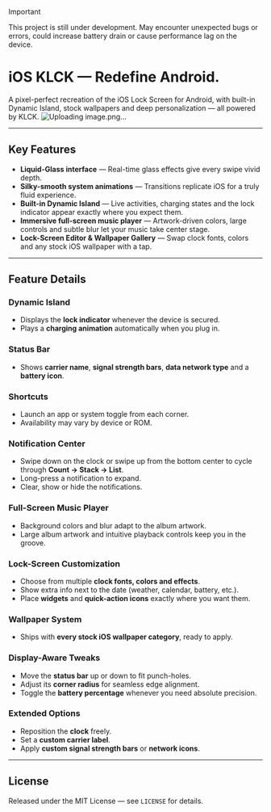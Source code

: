 > [!IMPORTANT]
> This project is still under development. May encounter unexpected bugs or errors, could increase battery drain or cause performance lag on the device.

# iOS KLCK — Redefine Android.

A pixel-perfect recreation of the iOS Lock Screen for Android, with built-in Dynamic Island, stock wallpapers and deep personalization — all powered by KLCK.
![Uploading image.png…]()

---

## Key Features
- **Liquid-Glass interface** — Real-time glass effects give every swipe vivid depth.
- **Silky-smooth system animations** — Transitions replicate iOS for a truly fluid experience.
- **Built-in Dynamic Island** — Live activities, charging states and the lock indicator appear exactly where you expect them.
- **Immersive full-screen music player** — Artwork-driven colors, large controls and subtle blur let your music take center stage.
- **Lock-Screen Editor & Wallpaper Gallery** — Swap clock fonts, colors and any stock iOS wallpaper with a tap.

---

## Feature Details

### Dynamic Island
- Displays the **lock indicator** whenever the device is secured.
- Plays a **charging animation** automatically when you plug in.

### Status Bar
- Shows **carrier name**, **signal strength bars**, **data network type** and a **battery icon**.

### Shortcuts
- Launch an app or system toggle from each corner.
- Availability may vary by device or ROM.

### Notification Center
- Swipe down on the clock or swipe up from the bottom center to cycle through **Count → Stack → List**.
- Long-press a notification to expand.
- Clear, show or hide the notifications.

### Full-Screen Music Player
- Background colors and blur adapt to the album artwork.
- Large album artwork and intuitive playback controls keep you in the groove.

### Lock-Screen Customization
- Choose from multiple **clock fonts, colors and effects**.
- Show extra info next to the date (weather, calendar, battery, etc.).
- Place **widgets** and **quick-action icons** exactly where you want them.

### Wallpaper System
- Ships with **every stock iOS wallpaper category**, ready to apply.

### Display-Aware Tweaks
- Move the **status bar** up or down to fit punch-holes.
- Adjust its **corner radius** for seamless edge alignment.
- Toggle the **battery percentage** whenever you need absolute precision.

### Extended Options
- Reposition the **clock** freely.
- Set a **custom carrier label**.
- Apply **custom signal strength bars** or **network icons**.

---

## License
Released under the MIT License — see `LICENSE` for details.
